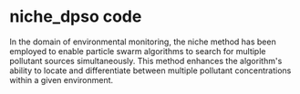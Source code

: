 # niche_dpso code 
In the domain of environmental monitoring, the niche method has been employed to enable particle swarm algorithms to search for multiple pollutant sources simultaneously. This method enhances the algorithm's ability to locate and differentiate between multiple pollutant concentrations within a given environment.
